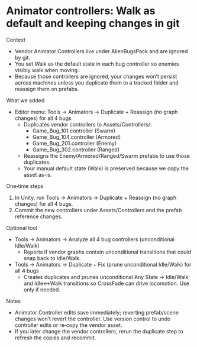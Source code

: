 # Animator controllers: Walk as default and keeping changes in git

Context
- Vendor Animator Controllers live under AlienBugsPack and are ignored by git.
- You set Walk as the default state in each bug controller so enemies visibly walk when moving.
- Because those controllers are ignored, your changes won’t persist across machines unless you duplicate them to a tracked folder and reassign them on prefabs.

What we added
- Editor menu: Tools → Animators → Duplicate + Reassign (no graph changes) for all 4 bugs
  - Duplicates vendor controllers to Assets/Controllers/:
    - Game_Bug_101.controller (Swarm)
    - Game_Bug_104.controller (Armored)
    - Game_Bug_201.controller (Enemy)
    - Game_Bug_302.controller (Ranged)
  - Reassigns the Enemy/Armored/Ranged/Swarm prefabs to use those duplicates.
  - Your manual default state (Walk) is preserved because we copy the asset as-is.

One‑time steps
1) In Unity, run Tools → Animators → Duplicate + Reassign (no graph changes) for all 4 bugs.
2) Commit the new controllers under Assets/Controllers and the prefab reference changes.

Optional tool
- Tools → Animators → Analyze all 4 bug controllers (unconditional Idle/Walk)
  - Reports if vendor graphs contain unconditional transitions that could snap back to Idle/Walk.
- Tools → Animators → Duplicate + Fix (prune unconditional Idle/Walk) for all 4 bugs
  - Creates duplicates and prunes unconditional Any State → Idle/Walk and Idle↔Walk transitions so CrossFade can drive locomotion. Use only if needed.

Notes
- Animator Controller edits save immediately; reverting prefab/scene changes won’t revert the controller. Use version control to undo controller edits or re‑copy the vendor asset.
- If you later change the vendor controllers, rerun the duplicate step to refresh the copies and recommit.

